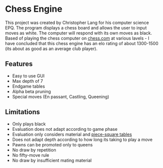 # Chess Engine

This project was created by Christopher Lang for his computer science EPQ.
The program displays a chess board and allows the user to input moves as white. The computer will respond with its own moves as black. Based of playing the chess computer on [chess.com](https://www.chess.com/home) at various lavels - I have concluded that this chess engine has an elo rating of about 1300-1500 (its about as good as an average club player).

## Features
- Easy to use GUI
- Max depth of 7
- Endgame tables
- Alpha beta pruning
- Special moves (En passant, Castling, Queening)

## Limitations
- Only plays black
- Evaluation does not adapt according to game phase
- Evaluation only considers material and [piece-square tables](https://www.chessprogramming.org/Piece-Square_Tables)
- Does not adapt depth according to how long its taking to play a move
- Pawns can be promoted only to queens
- No draw by repetition
- No fifty-move rule
- No draw by insufficient mating material